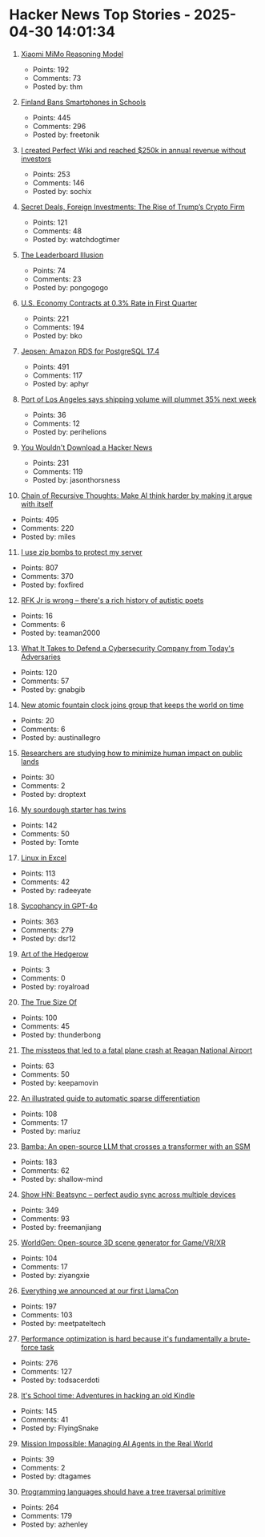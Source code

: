 # Hacker News Top Stories - 2025-04-30 14:01:34

1. [Xiaomi MiMo Reasoning Model](https://github.com/XiaomiMiMo/MiMo)
   - Points: 192
   - Comments: 73
   - Posted by: thm

2. [Finland Bans Smartphones in Schools](https://yle.fi/a/74-20158886)
   - Points: 445
   - Comments: 296
   - Posted by: freetonik

3. [I created Perfect Wiki and reached $250k in annual revenue without investors](https://habr.com/en/articles/905812/)
   - Points: 253
   - Comments: 146
   - Posted by: sochix

4. [Secret Deals, Foreign Investments: The Rise of Trump’s Crypto Firm](https://www.nytimes.com/2025/04/29/us/politics/trump-crypto-world-liberty-financial.html)
   - Points: 121
   - Comments: 48
   - Posted by: watchdogtimer

5. [The Leaderboard Illusion](https://arxiv.org/abs/2504.20879)
   - Points: 74
   - Comments: 23
   - Posted by: pongogogo

6. [U.S. Economy Contracts at 0.3% Rate in First Quarter](https://www.wsj.com/economy/us-gdp-q1-2025-1f82f689)
   - Points: 221
   - Comments: 194
   - Posted by: bko

7. [Jepsen: Amazon RDS for PostgreSQL 17.4](https://jepsen.io/analyses/amazon-rds-for-postgresql-17.4)
   - Points: 491
   - Comments: 117
   - Posted by: aphyr

8. [Port of Los Angeles says shipping volume will plummet 35% next week](https://www.cnbc.com/2025/04/29/port-of-los-angeles-sees-shipping-volume-down-35percent-next-week-as-tariffs-bite.html)
   - Points: 36
   - Comments: 12
   - Posted by: perihelions

9. [You Wouldn't Download a Hacker News](https://www.jasonthorsness.com/25)
   - Points: 231
   - Comments: 119
   - Posted by: jasonthorsness

10. [Chain of Recursive Thoughts: Make AI think harder by making it argue with itself](https://github.com/PhialsBasement/Chain-of-Recursive-Thoughts)
   - Points: 495
   - Comments: 220
   - Posted by: miles

11. [I use zip bombs to protect my server](https://idiallo.com/blog/zipbomb-protection)
   - Points: 807
   - Comments: 370
   - Posted by: foxfired

12. [RFK Jr is wrong – there's a rich history of autistic poets](https://theconversation.com/rfk-jr-said-many-autistic-people-will-never-write-a-poem-even-though-theres-a-rich-history-of-neurodivergent-poets-and-writers-255367)
   - Points: 16
   - Comments: 6
   - Posted by: teaman2000

13. [What It Takes to Defend a Cybersecurity Company from Today's Adversaries](https://www.sentinelone.com/labs/top-tier-target-what-it-takes-to-defend-a-cybersecurity-company-from-todays-adversaries/)
   - Points: 120
   - Comments: 57
   - Posted by: gnabgib

14. [New atomic fountain clock joins group that keeps the world on time](https://www.nist.gov/news-events/news/2025/04/new-atomic-fountain-clock-joins-elite-group-keeps-world-time)
   - Points: 20
   - Comments: 6
   - Posted by: austinallegro

15. [Researchers are studying how to minimize human impact on public lands](https://undark.org/2025/04/28/keep-wild-places-wild/)
   - Points: 30
   - Comments: 2
   - Posted by: droptext

16. [My sourdough starter has twins](https://brainbaking.com/post/2025/04/my-sourdough-starter-has-twins/)
   - Points: 142
   - Comments: 50
   - Posted by: Tomte

17. [Linux in Excel](https://github.com/NSG650/LinuxInExcel)
   - Points: 113
   - Comments: 42
   - Posted by: radeeyate

18. [Sycophancy in GPT-4o](https://openai.com/index/sycophancy-in-gpt-4o/)
   - Points: 363
   - Comments: 279
   - Posted by: dsr12

19. [Art of the Hedgerow](https://engelsbergideas.com/notebook/the-art-of-the-hedgerow/)
   - Points: 3
   - Comments: 0
   - Posted by: royalroad

20. [The True Size Of](https://thetruesize.com/)
   - Points: 100
   - Comments: 45
   - Posted by: thunderbong

21. [The missteps that led to a fatal plane crash at Reagan National Airport](https://www.nytimes.com/2025/04/27/business/dc-plane-crash-reagan-airport.html)
   - Points: 63
   - Comments: 50
   - Posted by: keepamovin

22. [An illustrated guide to automatic sparse differentiation](https://iclr-blogposts.github.io/2025/blog/sparse-autodiff/)
   - Points: 108
   - Comments: 17
   - Posted by: mariuz

23. [Bamba: An open-source LLM that crosses a transformer with an SSM](https://research.ibm.com/blog/bamba-ssm-transformer-model)
   - Points: 183
   - Comments: 62
   - Posted by: shallow-mind

24. [Show HN: Beatsync – perfect audio sync across multiple devices](https://github.com/freeman-jiang/beatsync)
   - Points: 349
   - Comments: 93
   - Posted by: freemanjiang

25. [WorldGen: Open-source 3D scene generator for Game/VR/XR](https://worldgen.github.io/)
   - Points: 104
   - Comments: 17
   - Posted by: ziyangxie

26. [Everything we announced at our first LlamaCon](https://ai.meta.com/blog/llamacon-llama-news/?_fb_noscript=1)
   - Points: 197
   - Comments: 103
   - Posted by: meetpateltech

27. [Performance optimization is hard because it's fundamentally a brute-force task](https://purplesyringa.moe/blog/why-performance-optimization-is-hard-work/)
   - Points: 276
   - Comments: 127
   - Posted by: todsacerdoti

28. [It's School time: Adventures in hacking an old Kindle](https://samkhawase.com/blog/hacking-kindle/)
   - Points: 145
   - Comments: 41
   - Posted by: FlyingSnake

29. [Mission Impossible: Managing AI Agents in the Real World](https://medium.com/gitconnected/mission-impossible-managing-ai-agents-in-the-real-world-f8e7834833af)
   - Points: 39
   - Comments: 2
   - Posted by: dtagames

30. [Programming languages should have a tree traversal primitive](https://blog.tylerglaiel.com/p/programming-languages-should-have)
   - Points: 264
   - Comments: 179
   - Posted by: azhenley

